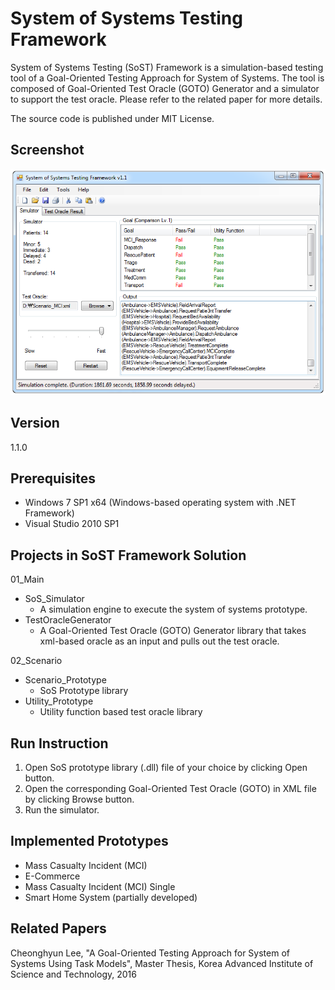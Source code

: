 # System of Systems Testing Framework

System of Systems Testing (SoST) Framework is a simulation-based testing tool of a Goal-Oriented Testing Approach for System of Systems. The tool is composed of Goal-Oriented Test Oracle (GOTO) Generator and a simulator to support the test oracle. Please refer to the related paper for more details.

The source code is published under MIT License.

## Screenshot
![Screenshot](/doc/screenshot.png)

## Version
1.1.0

## Prerequisites
* Windows 7 SP1 x64 (Windows-based operating system with .NET Framework)
* Visual Studio 2010 SP1

## Projects in SoST Framework Solution
01_Main
* SoS_Simulator
  * A simulation engine to execute the system of systems prototype.
* TestOracleGenerator
  * A Goal-Oriented Test Oracle (GOTO) Generator library that takes xml-based oracle as an input and pulls out the test oracle.

02_Scenario
* Scenario_Prototype
  * SoS Prototype library
* Utility_Prototype
  * Utility function based test oracle library

## Run Instruction
1. Open SoS prototype library (.dll) file of your choice by clicking Open button.
2. Open the corresponding Goal-Oriented Test Oracle (GOTO) in XML file by clicking Browse button.
3. Run the simulator.

## Implemented Prototypes
* Mass Casualty Incident (MCI)
* E-Commerce
* Mass Casualty Incident (MCI) Single
* Smart Home System (partially developed)

## Related Papers
Cheonghyun Lee, "A Goal-Oriented Testing Approach for System of Systems Using Task Models", Master Thesis, Korea Advanced Institute of Science and Technology, 2016
